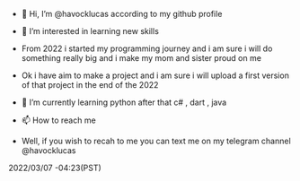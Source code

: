 - 👋 Hi, I’m @havocklucas according to my github profile
- 👀 I’m interested in learning new skills 
- From 2022 i started my programming journey and i am sure i will do something really big and i make my mom and sister proud on me 
- Ok i have aim to make a project and i am sure i will upload a first version of that project in the end of the 2022


- 🌱 I’m currently learning python after that c# , dart , java 

- 📫 How to reach me 
-  Well, if you wish to recah to me you can text me on my telegram channel @havocklucas

2022/03/07 -04:23(PST)
